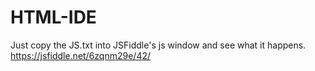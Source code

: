 # HTML-IDE
Just copy the JS.txt into JSFiddle's js window and see what it happens.
https://jsfiddle.net/6zqnm29e/42/
